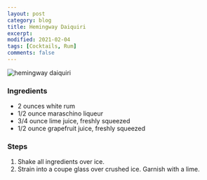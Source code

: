 ```yaml
---
layout: post
category: blog
title: Hemingway Daiquiri
excerpt:
modified: 2021-02-04
tags: [Cocktails, Rum]
comments: false
---
```

![hemingway daiquiri](https://upload.wikimedia.org/wikipedia/commons/thumb/2/22/Hemingway_Daiquiri.jpg/720px-Hemingway_Daiquiri.jpg)


### Ingredients

- 2 ounces white rum
- 1/2 ounce maraschino liqueur
- 3/4 ounce lime juice, freshly squeezed
- 1/2 ounce grapefruit juice, freshly squeezed


### Steps

1. Shake all ingredients over ice.
2. Strain into a coupe glass over crushed ice. Garnish with a lime.
